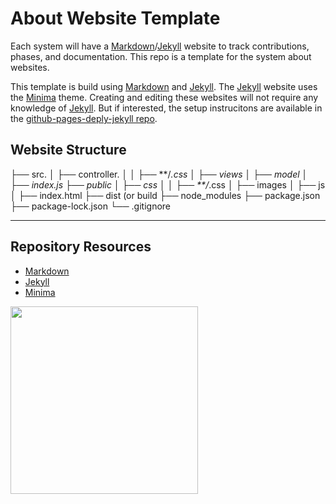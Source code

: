 # About Website Template

Each system will have a [Markdown](https://daringfireball.net/projects/markdown/)/[Jekyll](https://jekyllrb.com/) website to track contributions, phases, and documentation. This repo is a template for the system about websites. 

This template is build using [Markdown](https://daringfireball.net/projects/markdown/) and [Jekyll](https://jekyllrb.com/). The [Jekyll](https://jekyllrb.com/) website uses the [Minima](https://github.com/jekyll/minima) theme. Creating and editing these websites will not require any knowledge of [Jekyll](https://jekyllrb.com/). But if interested, the setup instrucitons are available in the [github-pages-deply-jekyll repo](https://github.com/codeadamca/github-pages-deploy-jekyll).

## Website Structure

├── src. 
│   ├── controller. 
│   │   ├── **/*.css
│   ├── views
│   ├── model
│   ├── index.js
├── public
│   ├── css
│   │   ├── **/*.css
│   ├── images
│   ├── js
│   ├── index.html
├── dist (or build
├── node_modules
├── package.json
├── package-lock.json 
└── .gitignore

***

## Repository Resources

* [Markdown](https://daringfireball.net/projects/markdown/)
* [Jekyll](https://jekyllrb.com/)
* [Minima](https://github.com/jekyll/minima)

<a href="https://brickmmo.com">
<img src="https://brickmmo.com/images/brickmmo-logo-horizontal.jpg" width="300">
</a>
